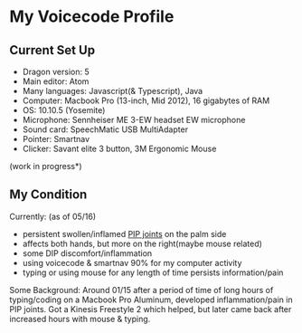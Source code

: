 # My Voicecode Profile

## Current Set Up
- Dragon version: 5
- Main editor: Atom
- Many languages: Javascript(& Typescript), Java
- Computer: Macbook Pro (13-inch, Mid 2012), 16 gigabytes of RAM
- OS: 10.10.5 (Yosemite)
- Microphone: Sennheiser ME 3-EW headset EW microphone
- Sound card: SpeechMatic USB MultiAdapter
- Pointer: Smartnav
- Clicker: Savant elite 3 button, 3M Ergonomic Mouse

(work in progress*)
## My Condition

Currently: (as of 05/16)
- persistent swollen/inflamed [PIP joints](http://proactive4pt.com/pt/wp-content/uploads/finger_swanneck_cause01-300x300.jpg) on the palm side
- affects both hands, but more on the right(maybe mouse related)
- some DIP discomfort/inflammation
- using voicecode & smartnav 90% for my computer activity
- typing or using mouse for any length of time persists information/pain


Some Background: Around 01/15 after a period of time of long hours of typing/coding on a Macbook Pro Aluminum, developed inflammation/pain in PIP joints. Got a Kinesis Freestyle 2 which helped, but later came back after increased hours with mouse & typing.
